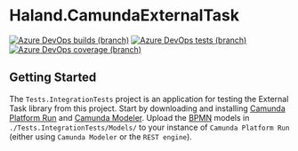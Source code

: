# Haland.CamundaExternalTask

[![Azure DevOps builds (branch)](https://img.shields.io/azure-devops/build/chrishaland/camunda-external-task/8/main)](https://chrishaland.visualstudio.com/camunda-external-task/_build/latest?definitionId=8&branchName=main)
[![Azure DevOps tests (branch)](https://img.shields.io/azure-devops/tests/chrishaland/camunda-external-task/8/main)](https://chrishaland.visualstudio.com/camunda-external-task/_build/latest?definitionId=8&branchName=main)
[![Azure DevOps coverage (branch)](https://img.shields.io/azure-devops/coverage/chrishaland/camunda-external-task/8/main)](https://chrishaland.visualstudio.com/camunda-external-task/_build/latest?definitionId=8&branchName=main)

## Getting Started

The `Tests.IntegrationTests` project is an application for testing the External Task library from this project. Start by downloading and installing [Camunda Platform Run](https://camunda.com/download/) and [Camunda Modeler](https://camunda.com/download/modeler/). Upload the [BPMN](https://www.bpmn.org/) models in `./Tests.IntegrationTests/Models/` to your instance of `Camunda Platform Run` (either using `Camunda Modeler` or the `REST engine`).
